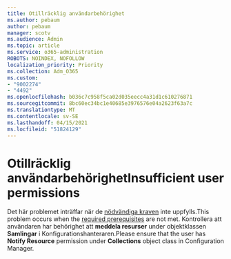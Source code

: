 ```yaml
---
title: Otillräcklig användarbehörighet
ms.author: pebaum
author: pebaum
manager: scotv
ms.audience: Admin
ms.topic: article
ms.service: o365-administration
ROBOTS: NOINDEX, NOFOLLOW
localization_priority: Priority
ms.collection: Adm_O365
ms.custom:
- "9002274"
- "4492"
ms.openlocfilehash: b036c7c958f5ca02d035eecc4a31d1c610276871
ms.sourcegitcommit: 8bc60ec34bc1e40685e3976576e04a2623f63a7c
ms.translationtype: MT
ms.contentlocale: sv-SE
ms.lasthandoff: 04/15/2021
ms.locfileid: "51824129"
---
```

# <a name="insufficient-user-permissions"></a><span data-ttu-id="b4416-102">Otillräcklig användarbehörighet</span><span class="sxs-lookup"><span data-stu-id="b4416-102">Insufficient user permissions</span></span>

<span data-ttu-id="b4416-103">Det här problemet inträffar när de [nödvändiga kraven](https://docs.microsoft.com/configmgr/tenant-attach/device-sync-actions#prerequisites) inte uppfylls.</span><span class="sxs-lookup"><span data-stu-id="b4416-103">This problem occurs when the [required prerequisites](https://docs.microsoft.com/configmgr/tenant-attach/device-sync-actions#prerequisites) are not met.</span></span> <span data-ttu-id="b4416-104">Kontrollera att användaren har behörighet att **meddela resurser** under objektklassen **Samlingar** i Konfigurationshanteraren.</span><span class="sxs-lookup"><span data-stu-id="b4416-104">Please ensure that the user has **Notify Resource** permission under **Collections** object class in Configuration Manager.</span></span>

